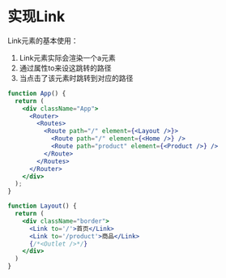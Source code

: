 # 实现Link

Link元素的基本使用：
1. Link元素实际会渲染一个a元素
2. 通过属性to来设这跳转的路径
3. 当点击了该元素时跳转到对应的路径

```jsx
function App() {
  return (
    <div className="App">
      <Router>
        <Routes>
          <Route path="/" element={<Layout />}>
            <Route path="/" element={<Home />} />
            <Route path="product" element={<Product />} />
          </Route>
        </Routes>
      </Router>
    </div>
  );
}

function Layout() {
  return (
    <div className="border">
      <Link to='/'>首页</Link>
      <Link to='/product'>商品</Link>
      {/*<Outlet />*/}
    </div>
  )
}
```